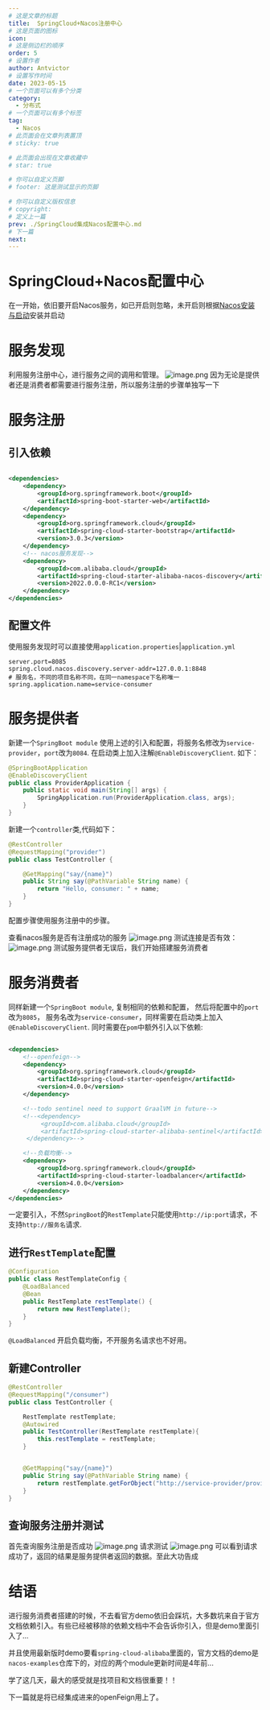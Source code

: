 ```yaml
---
# 这是文章的标题
title:  SpringCloud+Nacos注册中心
# 这是页面的图标
icon:
# 这是侧边栏的顺序
order: 5
# 设置作者
author: Antvictor
# 设置写作时间
date: 2023-05-15
# 一个页面可以有多个分类
category:
  - 分布式
# 一个页面可以有多个标签
tag:
  - Nacos
# 此页面会在文章列表置顶
# sticky: true

# 此页面会出现在文章收藏中
# star: true

# 你可以自定义页脚
# footer: 这是测试显示的页脚

# 你可以自定义版权信息
# copyright: 
# 定义上一篇
prev: ./SpringCloud集成Nacos配置中心.md
# 下一篇
next:
---
```

# SpringCloud+Nacos配置中心
在一开始，依旧要开启Nacos服务，如已开启则忽略，未开启则根据[Nacos安装与启动](./Nacos安装与启动.md)安装并启动
# 服务发现
利用服务注册中心，进行服务之间的调用和管理。
![image.png](https://img.codejourney.top/img/20230421142231.png)
因为无论是提供者还是消费者都需要进行服务注册，所以服务注册的步骤单独写一下
# 服务注册
## 引入依赖
```xml

<dependencies>
    <dependency>
        <groupId>org.springframework.boot</groupId>
        <artifactId>spring-boot-starter-web</artifactId>
    </dependency>
    <dependency>
        <groupId>org.springframework.cloud</groupId>
        <artifactId>spring-cloud-starter-bootstrap</artifactId>
        <version>3.0.3</version>
    </dependency>
    <!-- nacos服务发现-->
    <dependency>
        <groupId>com.alibaba.cloud</groupId>
        <artifactId>spring-cloud-starter-alibaba-nacos-discovery</artifactId>
        <version>2022.0.0.0-RC1</version>
    </dependency>
</dependencies>

```
## 配置文件
使用服务发现时可以直接使用`application.properties`|`application.yml`
```properties
server.port=8085
spring.cloud.nacos.discovery.server-addr=127.0.0.1:8848
# 服务名，不同的项目名称不同，在同一namespace下名称唯一
spring.application.name=service-consumer
```
# 服务提供者
新建一个`SpringBoot module` 使用上述的引入和配置，将服务名修改为`service-provider`，`port`改为`8084`.
在启动类上加入注解`@EnableDiscoveryClient`. 如下：
```Java
@SpringBootApplication
@EnableDiscoveryClient
public class ProviderApplication {
    public static void main(String[] args) {
        SpringApplication.run(ProviderApplication.class, args);
    }
}
```
新建一个`controller`类,代码如下：
```Java
@RestController
@RequestMapping("provider")
public class TestController {

    @GetMapping("say/{name}")
    public String say(@PathVariable String name) {
        return "Hello, consumer: " + name;
    }
}
```
配置步骤使用服务注册中的步骤。

查看nacos服务是否有注册成功的服务
![image.png](https://img.codejourney.top/img/20230423104020.png)
测试连接是否有效：
![image.png](https://img.codejourney.top/img/20230423104108.png)
测试服务提供者无误后，我们开始搭建服务消费者
# 服务消费者
同样新建一个`SpringBoot module`, 复制相同的依赖和配置， 然后将配置中的`port`改为`8085`， 服务名改为`service-consumer`，同样需要在启动类上加入`@EnableDiscoveryClient`.
同时需要在`pom`中额外引入以下依赖:
```xml

<dependencies>
    <!--openfeign-->
    <dependency>
        <groupId>org.springframework.cloud</groupId>
        <artifactId>spring-cloud-starter-openfeign</artifactId>
        <version>4.0.0</version>
    </dependency>

    <!--todo sentinel need to support GraalVM in future-->
    <!--<dependency>
         <groupId>com.alibaba.cloud</groupId>
         <artifactId>spring-cloud-starter-alibaba-sentinel</artifactId>
     </dependency>-->

    <!--负载均衡-->
    <dependency>
        <groupId>org.springframework.cloud</groupId>
        <artifactId>spring-cloud-starter-loadbalancer</artifactId>
        <version>4.0.0</version>
    </dependency>
</dependencies>
```
一定要引入，不然`SpringBoot`的`RestTemplate`只能使用`http://ip:port`请求，不支持`http://服务名`请求.
## 进行`RestTemplate`配置
```Java
@Configuration
public class RestTemplateConfig {
    @LoadBalanced
    @Bean
    public RestTemplate restTemplate() {
        return new RestTemplate();
    }
}
```
`@LoadBalanced` 开启负载均衡，不开服务名请求也不好用。
## 新建Controller
```Java
@RestController
@RequestMapping("/consumer")
public class TestController {

    RestTemplate restTemplate;
    @Autowired
    public TestController(RestTemplate restTemplate){
	    this.restTemplate = restTemplate;
    }


    @GetMapping("say/{name}")
    public String say(@PathVariable String name) {
        return restTemplate.getForObject("http://service-provider/provider/say/" + name, String.class);
    }
}
```
## 查询服务注册并测试
首先查询服务注册是否成功
![image.png](https://img.codejourney.top/img/20230423110911.png)
请求测试
![image.png](https://img.codejourney.top/img/20230423110935.png)
可以看到请求成功了，返回的结果是服务提供者返回的数据。至此大功告成
# 结语
进行服务消费者搭建的时候，不去看官方demo依旧会踩坑，大多数坑来自于官方文档依赖引入。有些已经被移除的依赖文档中不会告诉你引入，但是demo里面引入了...

并且使用最新版时demo要看`spring-cloud-alibaba`里面的，官方文档的demo是`nacos-examples`仓库下的，对应的两个module更新时间是4年前...

学了这几天，最大的感受就是找项目和文档很重要！！

下一篇就是将已经集成进来的openFeign用上了。
